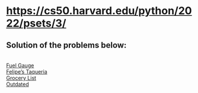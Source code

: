 # https://cs50.harvard.edu/python/2022/psets/3/

## Solution of the problems below:
</br> <a href="https://cs50.harvard.edu/python/2022/psets/3/fuel/">Fuel Gauge</a> 
</br> <a href="https://cs50.harvard.edu/python/2022/psets/3/taqueria/">Felipe’s Taqueria</a> 
</br> <a href="https://cs50.harvard.edu/python/2022/psets/3/grocery/">Grocery List</a> 
</br> <a href="https://cs50.harvard.edu/python/2022/psets/3/outdated/">Outdated</a> 
